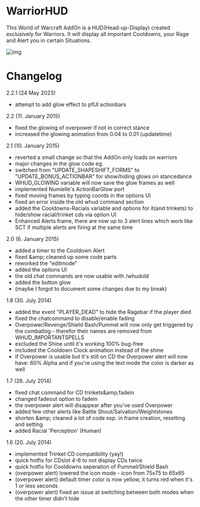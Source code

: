 # WarriorHUD
This World of Warcraft AddOn is a HUD(Head-up-Display) created exclusively for Warriors. It will display all important Cooldowns, your Rage and Alert you in certain Situations.

![img](https://user-images.githubusercontent.com/26133646/39253411-1553a9fe-48a8-11e8-8b6d-9248a6fa18f7.png)

# Changelog

2.2.1 (24 May 2023)
- attempt to add glow effect to pfUI actionbars

2.2 (11. January 2015)
- fixed the glowing of overpower if not in correct stance
- increased the glowing animation from 0.04 to 0.01 (updatetime)

2.1 (10. January 2015)
- reverted a small change so that the AddOn only loads on warriors
- major changes in the glow code eg.
- switched from "UPDATE_SHAPESHIFT_FORMS" to "UPDATE_BONUS_ACTIONBAR" for show/hiding glows on stancedance
- WHUD_GLOWING variable will now save the glow frames as well
- implemented Numielle's ActionBarGlow port
- fixed moving frames by typing coords in the options UI
- fixed an error inside the old whud command section
- added the Cooldowns-Racials variable and options for it(and trinkets) to hide/show racial/trinket cds via option UI
- Enhanced Alerts frame, there are now up to 3 alert lines which work like SCT if multiple alerts are firing at the same time

2.0 (6. January 2015)
- added a timer to the Cooldown Alert
- fixed &amp;amp; cleaned up some code parts
- reworked the "editmode"
- added the options UI
- the old chat commands are now usable with /whudold
- added the button glow
- (maybe I forgot to document some changes due to my break)

1.8 (30. July 2014)
- added the event "PLAYER_DEAD" to hide the Ragebar if the player died
- fixed the chatcommand to disable/enable fading
- Overpower/Revenge/Shield Bash/Pummel will now only get triggered by the combatlog - therefor their names are removed from WHUD_IMPORTANTSPELLS
- excluded the Shine until it's working 100% bug-free
- included the Cooldown Clock animation instead of the shine
- if Overpower is usable but it's still on CD the Overpower alert will now have: 60% Alpha and if you're using the text mode the color is darker as well

1.7 (28. July 2014)
- fixed chat command for CD trinkets&amp;amp;fadein
- changed fadeout option to fadein
- the overpower alert will disappear after you've used Overpower
- added few other alerts like Battle Shout/Salvation/Weightstones
- shorten &amp;amp; cleaned a lot of code esp. in frame creation, resetting and setting
- added Racial 'Perception' (Human)

1.6 (20. July 2014)
- implemented Trinket CD compatibility (yay!)
- quick hotfix for CDslot 4-6 to not display CDs twice
- quick hotfix for Cooldowns seperation of Pummel/Shield Bash
- (overpower alert) lowered the icon mode - icon from 75x75 to 65x65
- (overpower alert) default timer color is now yellow, it turns red when it's 1 or less seconds
- (overpower alert) fixed an issue at switching between both modes when the other timer didn't hide
